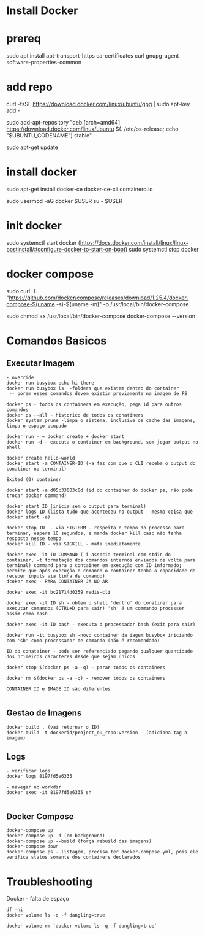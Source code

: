# Install Docker

# prereq
sudo apt install apt-transport-https ca-certificates curl gnupg-agent software-properties-common

# add repo
curl -fsSL https://download.docker.com/linux/ubuntu/gpg | sudo apt-key add -

sudo add-apt-repository "deb [arch=amd64] https://download.docker.com/linux/ubuntu $(. /etc/os-release; echo "$UBUNTU_CODENAME") stable"

sudo apt-get update

# install docker
sudo apt-get install docker-ce docker-ce-cli containerd.io

sudo usermod -aG docker $USER
su - $USER


# init docker
sudo systemctl start docker
(https://docs.docker.com/install/linux/linux-postinstall/#configure-docker-to-start-on-boot)
 sudo systemctl stop docker

# docker compose
sudo curl -L "https://github.com/docker/compose/releases/download/1.25.4/docker-compose-$(uname -s)-$(uname -m)" -o /usr/local/bin/docker-compose

sudo chmod +x /usr/local/bin/docker-compose
docker-compose --version

# Comandos Basicos

## Executar Imagem

```
- override
docker run busybox echo hi there
docker run busybox ls  -folders que existem dentro do container 
 -- porem esses comandos devem existir previamente na imagem de FS

docker ps - todos os containers em execução, pega id para outros comandos
docker ps --all - historico de todos os conatiners
docker system prune -limpa o sistema, inclusive os cache das imagens, limpa o espaço ocupado

docker run - = docker create + docker start
docker run -d - executa o container em background, sem jogar output no shell

docker create hello-world
docker start -a CONTAINER-ID (-a faz com que o CLI receba o output do conatiner no terminal)

Exited (0) container

docker start -a d05c33003c0d (id do container do docker ps, não pode trocar docker command)

docker start ID (inicia sem o output para terminal)
docker logs ID (lista tudo que aconteceu no output - mesma coisa que docker start -a)

docker stop ID  - via SIGTERM - respeita o tempo do processo para terminar, espera 10 segundos, e manda docker kill caso não tenha resposta nesse tempo 
docker kill ID - via SIGKILL - mata imediatamente

docker exec -it ID COMMAND (-i associa terminal com stdin do container, -t formatação dos comandos internos enviados de volta para terminal) command para o container em execução com ID informado; permite que após execução o comando o container tenha a capacidade de receber inputs via linha de comando)
dcoker exec - PARA CONTAINER JÁ NO AR

docker exec -it bc21714d0259 redis-cli

docker exec -it ID sh - obtem o shell 'dentro' do conatiner para executar comandos (CTRL+D para sair) 'sh' é um commando processer assim como bash

docker exec -it ID bash - executa o processador bash (exit para sair)

docker run -it busybox sh -novo container da iagem busybox iniciando com 'sh' como processador de comando (não é recomendado)

ID do conatainer - pode ser referenciado pegando qualquer quantidade dos primeiros caracteres desde que sejam únicos

docker stop $(docker ps -a -q) - parar todos os containers

docker rm $(docker ps -a -q) - remover todos os containers

CONTAINER ID e IMAGE ID são diferentes


```

## Gestao de Imagens

```
docker build . (vai retornar o ID)
docker build -t dockerid/project_ou_repo:version - (adiciona tag a imagem)

```
## Logs

```
- verificar logs
docker logs 8197fd5e6335

- navegar no workdir
docker exec -it 8197fd5e6335 sh


```

## Docker Compose
```
docker-compose up
docker-compose up -d (em background)
docker-compose up --build (força rebuild das imagens)
docker-compose down
docker-compose ps - listagem, precisa ter docker-compose.yml, pois ele verifica status somente dos containers declarados

```




# Troubleshooting

Docker - falta de espaço
```
df -hi
docker volume ls -q -f dangling=true

docker volume rm `docker volume ls -q -f dangling=true`

```

